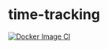 # time-tracking

[![Docker Image CI](https://github.com/ManasComp/time-tracking/actions/workflows/docker-image.yml/badge.svg?event=public)](https://github.com/ManasComp/time-tracking/actions/workflows/docker-image.yml)
